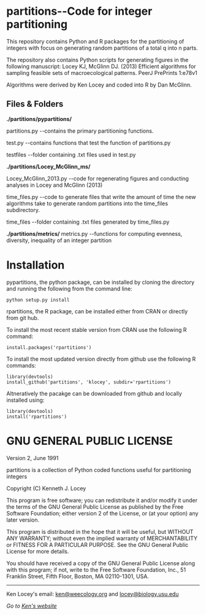 partitions--Code for integer partitioning
=========================================

This repository contains Python and R packages for the partitioning of integers with focus on generating random partitions of a total q into n parts.

The repository also contains Python scripts for generating figures in the following manuscript:
Locey KJ, McGlinn DJ. (2013) Efficient algorithms for sampling feasible sets of macroecological patterns. PeerJ PrePrints 1:e78v1

Algorithms were derived by Ken Locey and coded into R by Dan McGlinn.

Files & Folders
---------------
**./partitions/pypartitions/**

partitions.py --contains the primary partitioning functions.

test.py --contains functions that test the function of partitions.py

testfiles --folder containing .txt files used in test.py


**./partitions/Locey\_McGlinn\_ms/**

Locey\_McGlinn\_2013.py --code for regenerating figures and conducting analyses in Locey and McGlinn (2013)

time_files.py --code to generate files that write the amount of time the new algorithms take to generate random partitions into the time_files subdirectory.

time_files --folder containing .txt files generated by time_files.py


**./partitions/metrics/**
metrics.py --functions for computing evenness, diversity, inequality of an integer partition


Installation
============
pypartitions, the python package, can be installed by cloning the directory and running the following from the command line:

    python setup.py install

rpartitions, the R package, can be installed either from CRAN or directly from git hub. 

To install the most recent stable version from CRAN use the following R command:

    install.packages('rpartitions')
    
To install the most updated version directly from github use the following R commands:

    library(devtools)
    install_github('partitions', 'klocey', subdir='rpartitions')

Altneratively the pacakge can be downloaded from github and locally installed using:

    library(devtools)
    install('rpartitions')

GNU GENERAL PUBLIC LICENSE
==========================
Version 2, June 1991

partitions is a collection of Python coded functions useful for
partitioning integers

Copyright (C) Kenneth J. Locey

This program is free software; you can redistribute it and/or
modify it under the terms of the GNU General Public License
as published by the Free Software Foundation; either version 2
of the License, or (at your option) any later version.

This program is distributed in the hope that it will be useful,
but WITHOUT ANY WARRANTY; without even the implied warranty of
MERCHANTABILITY or FITNESS FOR A PARTICULAR PURPOSE.  See the
GNU General Public License for more details.

You should have received a copy of the GNU General Public License
along with this program; if not, write to the Free Software
Foundation, Inc., 51 Franklin Street, Fifth Floor, Boston, MA  02110-1301, USA.

-------------------
Ken Locey's email: ken@weecology.org and locey@biology.usu.edu

*Go to [Ken's website](http://kenlocey.weecology.org)*
